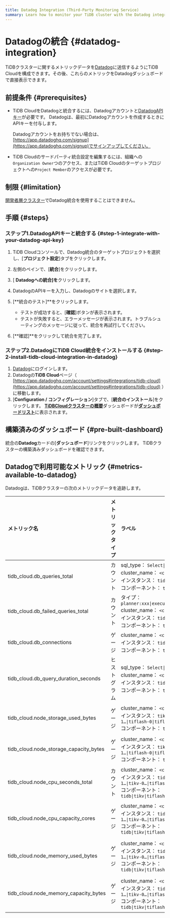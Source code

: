 ```yaml
---
title: Datadog Integration (Third-Party Monitoring Service)
summary: Learn how to monitor your TiDB cluster with the Datadog integration.
---
```


# Datadogの統合 {#datadog-integration}

TiDBクラスターに関するメトリックデータを[Datadog](https://www.datadoghq.com/)に送信するようにTiDB Cloudを構成できます。その後、これらのメトリックをDatadogダッシュボードで直接表示できます。

## 前提条件 {#prerequisites}

-   TiDB CloudをDatadogと統合するには、Datadogアカウントと[DatadogAPIキー](https://app.datadoghq.com/organization-settings/api-keys)が必要です。 Datadogは、最初にDatadogアカウントを作成するときにAPIキーを付与します。

    Datadogアカウントをお持ちでない場合は、 [https://app.datadoghq.com/signup](https://app.datadoghq.com/signup)でサインアップしてください。

-   TiDB Cloudのサードパーティ統合設定を編集するには、組織への`Organization Owner`つのアクセス、またはTiDB Cloudのターゲットプロジェクトへの`Project Member`のアクセスが必要です。

## 制限 {#limitation}

[開発者層クラスター](/tidb-cloud/select-cluster-tier.md#developer-tier)でDatadog統合を使用することはできません。

## 手順 {#steps}

### ステップ1.DatadogAPIキーと統合する {#step-1-integrate-with-your-datadog-api-key}

1.  TiDB Cloudコンソールで、Datadog統合のターゲットプロジェクトを選択し、[**プロジェクト設定**]タブをクリックします。

2.  左側のペインで、[**統合**]をクリックします。

3.  [ **Datadogへの統合]を**クリックします。

4.  DatadogのAPIキーを入力し、Datadogのサイトを選択します。

5.  [**統合のテスト]**をクリックします。

    -   テストが成功すると、[**確認**]ボタンが表示されます。
    -   テストが失敗すると、エラーメッセージが表示されます。トラブルシューティングのメッセージに従って、統合を再試行してください。

6.  [**確認]**をクリックして統合を完了します。

### ステップ2.DatadogにTiDB Cloud統合をインストールする {#step-2-install-tidb-cloud-integration-in-datadog}

1.  [Datadog](https://app.datadoghq.com)にログインします。
2.  Datadogの**TiDB Cloud**ページ（ [https://app.datadoghq.com/account/settings#integrations/tidb-cloud](https://app.datadoghq.com/account/settings#integrations/tidb-cloud) ）に移動します。
3.  [**Configuration / コンフィグレーション**]タブで、[<strong>統合のインストール</strong>]をクリックします。 [**TiDBCloudクラスターの概要**](https://app.datadoghq.com/dash/integration/30586/tidbcloud-cluster-overview)ダッシュボードが[**ダッシュボードリスト**](https://app.datadoghq.com/dashboard/lists)に表示されます。

## 構築済みのダッシュボード {#pre-built-dashboard}

統合の**Datadog**カードの[<strong>ダッシュボード</strong>]リンクをクリックします。 TiDBクラスターの構築済みダッシュボードを確認できます。

## Datadogで利用可能なメトリック {#metrics-available-to-datadog}

Datadogは、TiDBクラスターの次のメトリックデータを追跡します。

| メトリック名                                 | メトリックタイプ | ラベル                                                                                                                          | 説明                              |
| :------------------------------------- | :------- | :--------------------------------------------------------------------------------------------------------------------------- | :------------------------------ |
| tidb_cloud.db_queries_total            | カウント     | sql_type： `Select\|Insert\|...`<br/> cluster_name： `<cluster name>`<br/>インスタンス： `tidb-0\|tidb-1…`<br/>コンポーネント： `tidb`        | 実行されたステートメントの総数                 |
| tidb_cloud.db_failed_queries_total     | カウント     | タイプ： `planner:xxx\|executor:2345\|...`<br/> cluster_name： `<cluster name>`<br/>インスタンス： `tidb-0\|tidb-1…`<br/>コンポーネント： `tidb` | 実行エラーの総数                        |
| tidb_cloud.db_connections              | ゲージ      | cluster_name： `<cluster name>`<br/>インスタンス： `tidb-0\|tidb-1…`<br/>コンポーネント： `tidb`                                             | TiDBサーバーの現在の接続数                 |
| tidb_cloud.db_query_duration_seconds   | ヒストグラム   | sql_type： `Select\|Insert\|...`<br/> cluster_name： `<cluster name>`<br/>インスタンス： `tidb-0\|tidb-1…`<br/>コンポーネント： `tidb`        | ステートメントの期間ヒストグラム                |
| tidb_cloud.node_storage_used_bytes     | ゲージ      | cluster_name： `<cluster name>`<br/>インスタンス： `tikv-0\|tikv-1…\|tiflash-0\|tiflash-1…`<br/>コンポーネント： `tikv\|tiflash`             | TiKV/TiFlashノードのディスク使用量バイト      |
| tidb_cloud.node_storage_capacity_bytes | ゲージ      | cluster_name： `<cluster name>`<br/>インスタンス： `tikv-0\|tikv-1…\|tiflash-0\|tiflash-1…`<br/>コンポーネント： `tikv\|tiflash`             | TiKV/TiFlashノードのディスク容量バイト       |
| tidb_cloud.node_cpu_seconds_total      | カウント     | cluster_name： `<cluster name>`<br/>インスタンス： `tidb-0\|tidb-1…\|tikv-0…\|tiflash-0…`<br/>コンポーネント： `tidb\|tikv\|tiflash`         | TiDB / TiKV/TiFlashノードのCPU使用率   |
| tidb_cloud.node_cpu_capacity_cores     | ゲージ      | cluster_name： `<cluster name>`<br/>インスタンス： `tidb-0\|tidb-1…\|tikv-0…\|tiflash-0…`<br/>コンポーネント： `tidb\|tikv\|tiflash`         | TiDB / TiKV/TiFlashノードのCPU制限コア  |
| tidb_cloud.node_memory_used_bytes      | ゲージ      | cluster_name： `<cluster name>`<br/>インスタンス： `tidb-0\|tidb-1…\|tikv-0…\|tiflash-0…`<br/>コンポーネント： `tidb\|tikv\|tiflash`         | TiDB / TiKV/TiFlashノードの使用メモリバイト |
| tidb_cloud.node_memory_capacity_bytes  | ゲージ      | cluster_name： `<cluster name>`<br/>インスタンス： `tidb-0\|tidb-1…\|tikv-0…\|tiflash-0…`<br/>コンポーネント： `tidb\|tikv\|tiflash`         | TiDB / TiKV/TiFlashノードのメモリ容量バイト |
